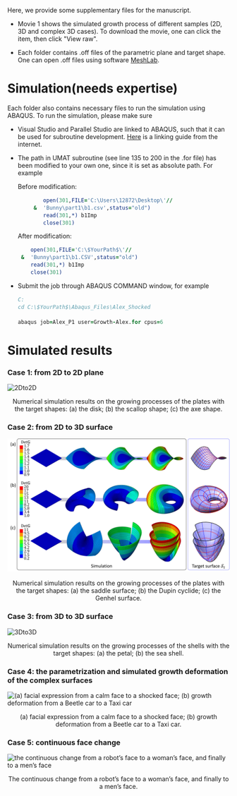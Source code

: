 Here, we provide some supplementary files for the manuscript. 

- Movie 1 shows the simulated growth process of different samples (2D, 3D and complex 3D cases). To download the movie, one can click the item, then click "View raw". 

- Each folder contains .off files of the parametric plane and target shape. One can open .off files using software [MeshLab](https://www.meshlab.net/). 



# Simulation(needs expertise)

Each folder also contains necessary files to run the simulation using ABAQUS. To run the simulation, please make sure 

- Visual Studio and Parallel Studio are linked to ABAQUS, such that it can be used for subroutine development. [Here](https://www.researchgate.net/publication/349991987_Linking_ABAQUS_20192020_and_Intel_oneAPI_Base_Toolkit_FORTRAN_Compiler) is a linking guide from the internet. 

- The path in UMAT subroutine (see line 135 to 200 in the .for file) has been modified to your own one, since it is set as absolute path. For example

  Before modification:

  ```fortran
          open(301,FILE='C:\Users\12872\Desktop\'//
       &  'Bunny\part1\b1.csv',status="old")
          read(301,*) b1Imp
          close(301)
  ```

  After modification:

  ```fortran
      open(301,FILE='C:\$YourPath$\'//
   &  'Bunny\part1\b1.CSV',status="old")
      read(301,*) b1Imp
      close(301)
  ```

- Submit the job through ABAQUS COMMAND window, for example

  ```fortran
  C:
  cd C:\$YourPath$\Abaqus_Files\Alex_Shocked
  
  abaqus job=Alex_P1 user=Growth-Alex.for cpus=6
  ```

# Simulated results

### Case 1: from 2D to 2D plane

![2Dto2D](https://github.com/Jeff97/General-shape-control-of-shell/blob/main/2Dto2D.jpg)
<div align="center">
  Numerical simulation results on the growing processes of the plates with the target shapes: (a) the disk; (b) the scallop shape; (c) the axe shape.
</div>

### Case 2: from 2D to 3D surface

![2Dto3D](https://github.com/Jeff97/General-shape-control-of-shell/blob/main/2Dto3D.jpg)
<div align="center">
    Numerical simulation results on the growing processes of the plates with the target shapes: (a) the saddle surface; (b) the Dupin cyclide; (c) the Genhel surface.
</div>

### Case 3: from 3D to 3D surface

![3Dto3D](https://github.com/Jeff97/General-shape-control-of-shell/blob/main/3Dto3D.jpg)
<div align="center">
    Numerical simulation results on the growing processes of the shells with the target shapes: (a) the petal; (b) the sea shell.
</div>

### Case 4: the parametrization and simulated growth deformation of the complex surfaces

![(a) facial expression from a calm face to a shocked face; (b) growth deformation from a Beetle car to a Taxi car](https://github.com/Jeff97/General-shape-control-of-shell/blob/main/ComplexFace.jpg)
<div align="center">
  (a) facial expression from a calm face to a shocked face; (b) growth deformation from a Beetle car to a Taxi car.
</div>

### Case 5: continuous face change

![the continuous change from a robot’s face to a woman’s face, and finally to a men’s face](https://github.com/Jeff97/General-shape-control-of-shell/blob/main/FaceChanging.jpg)
<div align="center">
  The continuous change from a robot’s face to a woman’s face, and finally to a men’s face.
</div>

